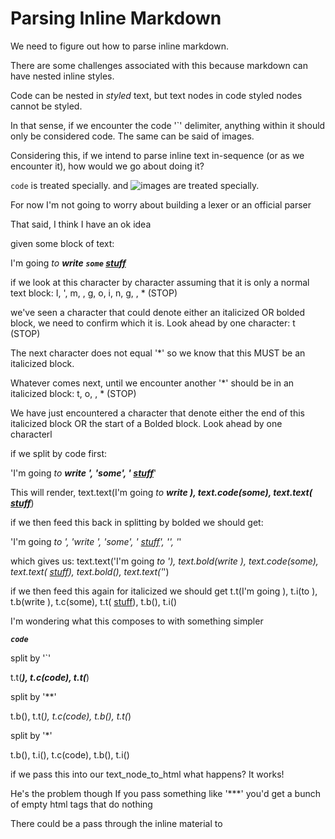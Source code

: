 # Parsing Inline Markdown

We need to figure out how to parse inline markdown.

There are some challenges associated with this because markdown can have nested inline styles.

Code can be nested in *styled* text, but text nodes in code styled nodes cannot be styled.

In that sense, if we encounter the code '`' delimiter, anything within it should only be considered code. The same can be said of images.

Considering this, if we intend to parse inline text in-sequence (or as we encounter it), how would we go about doing it?

`code` is treated specially. and ![images]() are treated specially.

For now I'm not going to worry about building a lexer or an official parser

That said, I think I have an ok idea

given some block of text:

I'm going *to **write `some` [stuff]()***

if we look at this character by character assuming that it is only a normal text block:
I, ', m,  , g, o, i, n, g,  , * (STOP)

we've seen a character that could denote either an italicized OR bolded block, we need to confirm which it is. Look ahead by one character:
t (STOP)

The next character does not equal '*' so we know that this MUST be an italicized block.

Whatever comes next, until we encounter another '*' should be in an italicized block:
t, o,  , * (STOP)

We have just encountered a character that denote either the end of this italicized block OR the start of a Bolded block. Look ahead by one characterl

if we split by code first: 

'I'm going *to **write ', 'some', ' [stuff]()***'

This will render, text.text(I'm going *to **write ), text.code(some), text.text( [stuff]()***)

if we then feed this back in splitting by bolded we should get:

'I'm going *to ', 'write ', 'some', ' [stuff]()', '', '*'

which gives us:
text.text('I'm going *to '), text.bold(write ), text.code(some), text.text( [stuff]()), text.bold(), text.text('*')

if we then feed this again for italicized we should get
t.t(I'm going ), t.i(to ), t.b(write ), t.c(some), t.t( [stuff]()), t.b(), t.i()

I'm wondering what this composes to with something simpler

***`code`***

split by '`'

t.t(***), t.c(code), t.t(***)

split by '**'

t.b(), t.t(*), t.c(code), t.b(), t.t(*)

split by '*'

t.b(), t.i(), t.c(code), t.b(), t.i()

if we pass this into our text_node_to_html what happens?
It works!

He's the problem though
If you pass something like '***' you'd get a bunch of empty html tags that do nothing

There could be a pass through the inline material to
